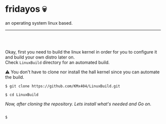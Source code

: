# fridayos :skull: 
an operating system linux based. 

<hr />
<br />
<br />

Okay, first you need to build the linux kernel in order for you to configure it and build your own distro later on. <br />
Check ```LinuxBuild``` directory for an automated build. 


:warning: You don't have to clone nor install the hall kernel since you can automate the build. <br />

```
$ git clone https://github.com/KMx404/LinuxBuild.git 

$ cd LinuxBuild 

```
<i>Now, after cloning the repository. Lets install what's needed and Go on. </i>

```
 
$ 



